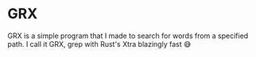 # GRX
GRX is a simple program that I made to search for words from a specified path. I call it GRX, grep with Rust's Xtra blazingly fast 😅